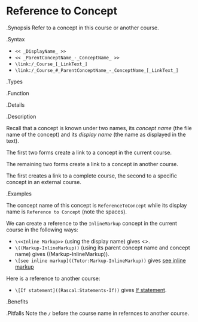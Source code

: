 # Reference to Concept

.Synopsis
Refer to a concept in this course or another course.

.Syntax
* `<< _DisplayName_ >>`
* `<< _ParentConceptName_-_ConceptName_ >>`
* `\link:/_Course_[_LinkText_]`
* `\link:/_Course_#_ParentConceptName_-_ConceptName_[_LinkText_]`

.Types

.Function

.Details

.Description

Recall that a concept is known under two names, its _concept name_ (the file name of the concept) and its _display name_ (the name as displayed in the text).

The first two forms create a link to a concept in the current course.

The remaining two forms create a link to a concept in another course.

The first creates a link to a complete course, the second to a specific concept in an external course.


.Examples

The concept name of this concept is `ReferenceToConcept` while its display name is `Reference to Concept` (note the spaces).

We can create a reference to the `InlineMarkup` concept in the current course in the following ways:

* `\<<Inline Markup>>` (using the display name) gives <<Inline Markup>>.
* `\((Markup-InlineMarkup))` (using its parent concept name and concept name) gives ((Markup-InlineMarkup)).
* `\[see inline markup]((Tutor:Markup-InlineMarkup))` gives [see inline markup]((Tutor:Markup-InlineMarkup))

Here is a reference to another course:

* `\[If statement]((Rascal:Statements-If))` gives [If statement]((Rascal:Statements-If)).

.Benefits

.Pitfalls
Note the `/` before the course name in refernces to another course.

